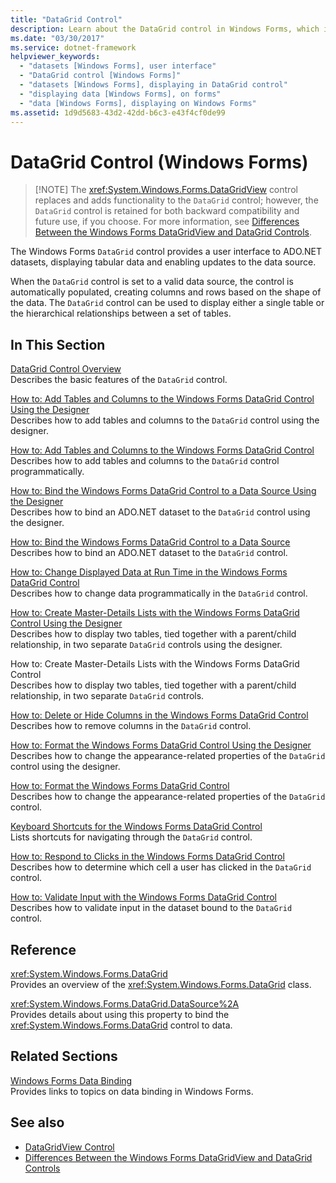 ```yaml
---
title: "DataGrid Control"
description: Learn about the DataGrid control in Windows Forms, which is retained for both backward compatibility and future use.
ms.date: "03/30/2017"
ms.service: dotnet-framework
helpviewer_keywords: 
  - "datasets [Windows Forms], user interface"
  - "DataGrid control [Windows Forms]"
  - "datasets [Windows Forms], displaying in DataGrid control"
  - "displaying data [Windows Forms], on forms"
  - "data [Windows Forms], displaying on Windows Forms"
ms.assetid: 1d9d5683-43d2-42dd-b6c3-e43f4cf0de99
---
```

# DataGrid Control (Windows Forms)
>
> [!NOTE]
> The <xref:System.Windows.Forms.DataGridView> control replaces and adds functionality to the `DataGrid` control; however, the `DataGrid` control is retained for both backward compatibility and future use, if you choose. For more information, see [Differences Between the Windows Forms DataGridView and DataGrid Controls](differences-between-the-windows-forms-datagridview-and-datagrid-controls.md).  
  
The Windows Forms `DataGrid` control provides a user interface to ADO.NET datasets, displaying tabular data and enabling updates to the data source.  
  
When the `DataGrid` control is set to a valid data source, the control is automatically populated, creating columns and rows based on the shape of the data. The `DataGrid` control can be used to display either a single table or the hierarchical relationships between a set of tables.  
  
## In This Section  

[DataGrid Control Overview](datagrid-control-overview-windows-forms.md)\
Describes the basic features of the `DataGrid` control.  
  
[How to: Add Tables and Columns to the Windows Forms DataGrid Control Using the Designer](add-tables-and-columns-to-wf-datagrid-control-using-the-designer.md)\
Describes how to add tables and columns to the `DataGrid` control using the designer.  
  
[How to: Add Tables and Columns to the Windows Forms DataGrid Control](how-to-add-tables-and-columns-to-the-windows-forms-datagrid-control.md)\
Describes how to add tables and columns to the `DataGrid` control programmatically.  
  
[How to: Bind the Windows Forms DataGrid Control to a Data Source Using the Designer](bind-wf-datagrid-control-to-a-data-source-using-the-designer.md)\
Describes how to bind an ADO.NET dataset to the `DataGrid` control using the designer.  
  
[How to: Bind the Windows Forms DataGrid Control to a Data Source](how-to-bind-the-windows-forms-datagrid-control-to-a-data-source.md)\
Describes how to bind an ADO.NET dataset to the `DataGrid` control.  
  
[How to: Change Displayed Data at Run Time in the Windows Forms DataGrid Control](change-displayed-data-at-run-time-wf-datagrid-control.md)\
Describes how to change data programmatically in the `DataGrid` control.  
  
[How to: Create Master-Details Lists with the Windows Forms DataGrid Control Using the Designer](create-master-details-lists-with-wf-datagrid-control-using-the-designer.md)\
Describes how to display two tables, tied together with a parent/child relationship, in two separate `DataGrid` controls using the designer.  
  
How to: Create Master-Details Lists with the Windows Forms DataGrid Control  
Describes how to display two tables, tied together with a parent/child relationship, in two separate `DataGrid` controls.  
  
[How to: Delete or Hide Columns in the Windows Forms DataGrid Control](how-to-delete-or-hide-columns-in-the-windows-forms-datagrid-control.md)\
Describes how to remove columns in the `DataGrid` control.  
  
[How to: Format the Windows Forms DataGrid Control Using the Designer](how-to-format-the-windows-forms-datagrid-control-using-the-designer.md)\
Describes how to change the appearance-related properties of the `DataGrid` control using the designer.  
  
[How to: Format the Windows Forms DataGrid Control](how-to-format-the-windows-forms-datagrid-control.md)\
Describes how to change the appearance-related properties of the `DataGrid` control.  
  
[Keyboard Shortcuts for the Windows Forms DataGrid Control](keyboard-shortcuts-for-the-windows-forms-datagrid-control.md)\
Lists shortcuts for navigating through the `DataGrid` control.  
  
[How to: Respond to Clicks in the Windows Forms DataGrid Control](how-to-respond-to-clicks-in-the-windows-forms-datagrid-control.md)\
Describes how to determine which cell a user has clicked in the `DataGrid` control.  
  
[How to: Validate Input with the Windows Forms DataGrid Control](how-to-validate-input-with-the-windows-forms-datagrid-control.md)\
Describes how to validate input in the dataset bound to the `DataGrid` control.  
  
## Reference  

<xref:System.Windows.Forms.DataGrid>  
Provides an overview of the <xref:System.Windows.Forms.DataGrid> class.  
  
<xref:System.Windows.Forms.DataGrid.DataSource%2A>  
Provides details about using this property to bind the <xref:System.Windows.Forms.DataGrid> control to data.  
  
## Related Sections  

[Windows Forms Data Binding](../data/overview.md)\
Provides links to topics on data binding in Windows Forms.  
  
## See also

- [DataGridView Control](datagridview-control-windows-forms.md)
- [Differences Between the Windows Forms DataGridView and DataGrid Controls](differences-between-the-windows-forms-datagridview-and-datagrid-controls.md)
